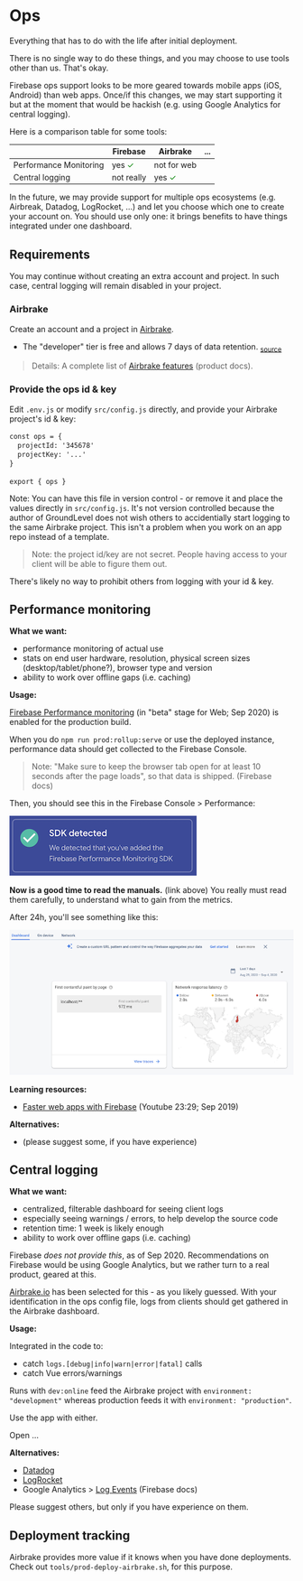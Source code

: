 # Ops

Everything that has to do with the life after initial deployment.

There is no single way to do these things, and you may choose to use tools other than us. That's okay.

Firebase ops support looks to be more geared towards mobile apps (iOS, Android) than web apps. Once/if this changes, we may start supporting it but at the moment that would be hackish (e.g. using Google Analytics for central logging).

Here is a comparison table for some tools:

||Firebase|Airbrake|...|
|---|---|---|---|
|Performance Monitoring|yes <font color=green>&check;</font>|not for web|
|Central logging|not really|yes <font color=green>&check;</font>|

<!--
|A/B testing||||
-->

In the future, we may provide support for multiple ops ecosystems (e.g. Airbreak, Datadog, LogRocket, ...) and let you choose which one to create your account on. You should use only one: it brings benefits to have things integrated under one dashboard.

## Requirements

You may continue without creating an extra account and project. In such case, central logging will remain disabled in your project.

### Airbrake

Create an account and a project in [Airbrake](https://airbrake.io).

- The "developer" tier is free and allows 7 days of data retention. <sub>[source](https://airbrake.io/pricing)</sub>

>Details: A complete list of [Airbrake features](https://airbrake.io/docs/features/) (product docs).

<!-- pois
Airbrake covers:

- Errors
- Deploys
- Performance
  - not available for browsers (Sep 2020); hopefully it will become so
-->

### Provide the ops id & key

Edit `.env.js` or modify `src/config.js` directly, and provide your Airbrake project's id & key:

```
const ops = {
  projectId: '345678'
  projectKey: '...'
}

export { ops }
```

Note: You can have this file in version control - or remove it and place the values directly in `src/config.js`. It's not version controlled because the author of GroundLevel does not wish others to accidentially start logging to the same Airbrake project. This isn't a problem when you work on an app repo instead of a template.

>Note: the project id/key are not secret. People having access to your client will be able to figure them out. 

There's likely no way to prohibit others from logging with your id & key.


## Performance monitoring

**What we want:**

- performance monitoring of actual use
- stats on end user hardware, resolution, physical screen sizes (desktop/tablet/phone?), browser type and version
- ability to work over offline gaps (i.e. caching)

**Usage:**

[Firebase Performance monitoring](https://firebase.google.com/docs/perf-mon) (in "beta" stage for Web; Sep 2020) is enabled for the production build.

When you do `npm run prod:rollup:serve` or use the deployed instance, performance data should get collected to the Firebase Console.

>Note: "Make sure to keep the browser tab open for at least 10 seconds after the page loads", so that data is shipped. (Firebase docs)

Then, you should see this in the Firebase Console > Performance:

![](.images/sdk-detected.png)

**Now is a good time to read the manuals.** (link above) You really must read them carefully, to understand what to gain from the metrics.

After 24h, you'll see something like this:

![](.images/perf-dashboard.png)

<!--
**tbd. what is Performance Monitoring good for?**
-->

**Learning resources:**

- [Faster web apps with Firebase](https://www.youtube.com/watch?v=DHbVyRLkX4c) (Youtube 23:29; Sep 2019)

**Alternatives:**

- (please suggest some, if you have experience)

<!--
- [Airbrake](https://airbrake.io) Performance Monitoring is not available for JavaScript (Sep 2020)
-->



## Central logging

**What we want:**

- centralized, filterable dashboard for seeing client logs
- especially seeing warnings / errors, to help develop the source code
- retention time: 1 week is likely enough
- ability to work over offline gaps (i.e. caching)

Firebase *does not provide this*, as of Sep 2020. Recommendations on Firebase would be using Google Analytics, but we rather turn to a real product, geared at this.

[Airbrake.io](https://airbrake.io) has been selected for this - as you likely guessed. With your identification in the ops config file, logs from clients should get gathered in the Airbrake dashboard.

**Usage:**

Integrated in the code to:

- catch `logs.[debug|info|warn|error|fatal]` calls
- catch Vue errors/warnings

Runs with `dev:online` feed the Airbrake project with `environment: "development"` whereas production feeds it with `environment: "production"`.

Use the app with either.

Open ...


**Alternatives:**

- [Datadog](https://www.datadoghq.com)
- [LogRocket](https://logrocket.com)
- Google Analytics > [Log Events](https://firebase.google.com/docs/analytics/events) (Firebase docs)

Please suggest others, but only if you have experience on them.


## Deployment tracking

Airbrake provides more value if it knows when you have done deployments. Check out `tools/prod-deploy-airbrake.sh`, for this purpose.



<!--
- A/B testing
-->


<!--
## References

**tbd. actually good performance monitoring links**
-->

